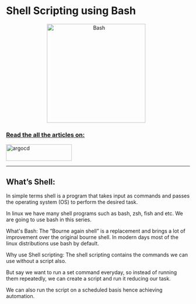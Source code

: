 <h1> Shell Scripting using Bash </h1>

<p align="center">
 <a href = "https://sagarcodectrl.medium.com/list/bash-scripting-7f6f807edcf2" target ="_blank">
<img alt="Bash" width="270px" src="https://upload.wikimedia.org/wikipedia/commons/thumb/8/82/Gnu-bash-logo.svg/1920px-Gnu-bash-logo.svg.png" style="padding-right:10px;" />
</p>

<h3> <strong> Read the all the articles on: </strong> </h3> <a href = "https://sagarcodectrl.medium.com/list/bash-scripting-7f6f807edcf2" target ="_blank"> 
 
<picture>
   <source media="(prefers-color-scheme: dark)" srcset="https://github.com/sagarkrp/sagarkrp/blob/main/images/Medium-white1x.png" width="180px" height="45px">
   <source media="(prefers-color-scheme: light)" srcset="https://raw.githubusercontent.com/sagarkrp/sagarkrp/main/images/Medium-dark.svg" width="180px" height="45px"> 
   <img alt="argocd" src="https://raw.githubusercontent.com/sagarkrp/sagarkrp/main/images/Medium-dark.svg" width="180px" height="45px">
</picture> </a>

---
## What’s Shell:
In simple terms shell is a program that takes input as commands and passes the operating system (OS) to perform the desired task.

In linux we have many shell programs such as bash, zsh, fish and etc. We are going to use bash in this series.

What's Bash:
The “Bourne again shell” is a replacement and brings a lot of improvement over the original bourne shell. In modern days most of the linux distributions use bash by default.

Why use Shell scripting:
The shell scripting contains the commands we can use without a script also.

But say we want to run a set command everyday, so instead of running them repeatedly, we can create a script and run it reducing our task.

We can also run the script on a scheduled basis hence achieving automation.
